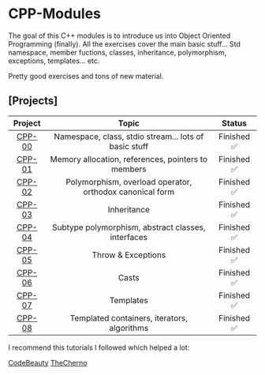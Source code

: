# CPP-Modules

The goal of this C++ modules is to introduce us into Object Oriented Programming (finally).
All the exercises cover the main basic stuff... Std namespace, member fuctions, classes, inheritance, polymorphism, exceptions, templates... etc.

Pretty good exercises and tons of new material.

## [Projects]

|     Project		| Topic | Status | 
|:----------------:|:--------:|:-----:|
|[CPP-00](https://github.com/durantecode/CPP-00)|Namespace, class, stdio stream... lots of basic stuff       | Finished ✅ |
|[CPP-01](https://github.com/durantecode/CPP-01)|Memory allocation, references, pointers to members | Finished ✅ |
|[CPP-02](https://github.com/durantecode/CPP-02)|Polymorphism, overload operator, orthodox canonical form    | Finished ✅ |
|[CPP-03](https://github.com/durantecode/CPP-03)|Inheritance     | Finished ✅ |
|[CPP-04](https://github.com/durantecode/CPP-04)|Subtype polymorphism, abstract classes, interfaces | Finished ✅ |
|[CPP-05](https://github.com/durantecode/CPP-05)|Throw & Exceptions | Finished ✅ |
|[CPP-06](https://github.com/durantecode/CPP-06)|Casts | Finished ✅ |
|[CPP-07](https://github.com/durantecode/CPP-07)|Templates | Finished ✅ |
|[CPP-08](https://github.com/durantecode/CPP-08)|Templated containers, iterators, algorithms | Finished ✅ |


I recommend this tutorials I followed which helped a lot:

[CodeBeauty](https://youtu.be/iVLQeWbgbXs)
[TheCherno](https://youtu.be/18c3MTX0PK0)
